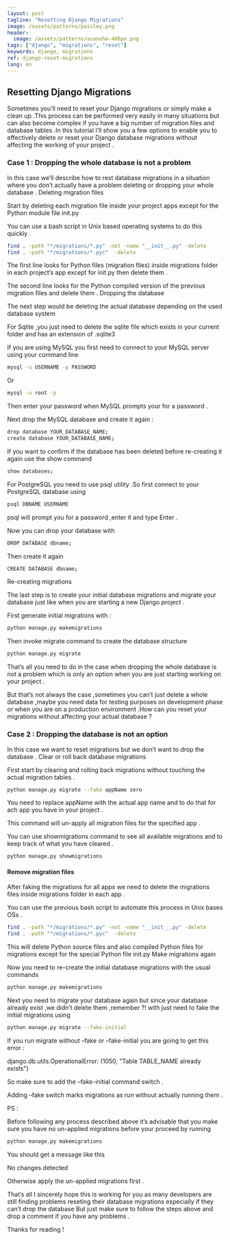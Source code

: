 ```yaml
---
layout: post
tagline: "Resetting Django Migrations"
image: /assets/patterns/paisley.png
header:
  image: /assets/patterns/asanoha-400px.png
tags: ["django", "migrations", "reset"]
keywords: django, migrations
ref: django-reset-migrations
lang: en
---
```


## Resetting Django Migrations

Sometimes you’ll need to reset your Django migrations or simply make a clean up .This process can be performed very easily in many situations but can also become complex if you have a big number of migration files and database tables .In this tutorial I’ll show you a few options to enable you to effectively delete or reset your Django database migrations without affecting the working of your project .

### Case 1 : Dropping the whole database is not a problem

In this case we’ll describe how to rest database migrations in a situation where you don’t actually have a problem deleting or dropping your whole database .
Deleting migration files

Start by deleting each migration file inside your project apps except for the Python module file init.py

You can use a bash script in Unix based operating systems to do this quickly .

```bash
find . -path "*/migrations/*.py" -not -name "__init__.py" -delete
find . -path "*/migrations/*.pyc"  -delete   
```

The first line looks for Python files (migration files) inside migrations folder in each project’s app except for init.py then delete them .

The second line looks for the Python compiled version of the previous migration files and delete them .
Dropping the database

The next step would be deleting the actual database depending on the used database system

For Sqlite ,you just need to delete the sqlite file which exists in your current folder and has an extension of .sqlite3

If you are using MySQL you first need to connect to your MySQL server using your command line

```bash
mysql -u USERNAME -p PASSWORD 
```

Or

```bash
mysql -u root -p 
```

Then enter your password when MySQL prompts your for a password .

Next drop the MySQL database and create it again :

```bash
drop database YOUR_DATABASE_NAME;
create database YOUR_DATABASE_NAME;
```

If you want to confirm if the database has been deleted before re-creating it again use the show command

```bash
show databases;
```

For PostgreSQL you need to use psql utility .So first connect to your PostgreSQL database using

```bash
psql DBNAME USERNAME       
```

psql will prompt you for a password ,enter it and type Enter .

Now you can drop your database with

```bash
DROP DATABASE dbname;
```

Then create it again

```bash
CREATE DATABASE dbname;
```

Re-creating migrations

The last step is to create your initial database migrations and migrate your database just like when you are starting a new Django project .

First generate initial migrations with :

```bash
python manage.py makemigrations
```

Then invoke migrate command to create the database structure

```bash
python manage.py migrate
```

That’s all you need to do in the case when dropping the whole database is not a problem which is only an option when you are just starting working on your project .

But that’s not always the case ,sometimes you can’t just delete a whole database ,maybe you need data for testing purposes on development phase or when you are on a production environment .How can you reset your migrations without affecting your actual database ?

### Case 2 : Dropping the database is not an option

In this case we want to reset migrations but we don’t want to drop the database .
Clear or roll back database migrations

First start by clearing and rolling back migrations without touching the actual migration tables .

```bash
python manage.py migrate --fake appName zero
```

You need to replace appName with the actual app name and to do that for ach app you have in your project .

This command will un-apply all migration files for the specified app .

You can use showmigrations command to see all available migrations and to keep track of what you have cleared .

```bash
python manage.py showmigrations
```

#### Remove migration files

After faking the migrations for all apps we need to delete the migrations files inside migrations folder in each app .

You can use the previous bash script to automate this process in Unix bases OSs .

```bash
find . -path "*/migrations/*.py" -not -name "__init__.py" -delete
find . -path "*/migrations/*.pyc"  -delete
```

This will delete Python source files and also compiled Python files for migrations except for the special Python file init.py
Make migrations again

Now you need to re-create the initial database migrations with the usual commands

```bash
python manage.py makemigrations
```

Next you need to migrate your database again but since your database already exist ,we didn’t delete them ,remember ?! with just need to fake the initial migrations using

```bash
python manage.py migrate --fake-initial
```

If you run migrate without –fake or –fake-initial you are going to get this error :

  django.db.utils.OperationalError: (1050, "Table TABLE_NAME already exists") 

So make sure to add the –fake-initial command switch .

Adding –fake switch marks migrations as run without actually running them .

PS :

Before following any process described above it’s advisable that you make sure you have no un-applied migrations before your proceed by running

```bash
python manage.py makemigrations 
```

You should get a message like this

No changes detected   

Otherwise apply the un-applied migrations first .

That’s all I sincerely hope this is working for you as many developers are still finding problems reseting their database migrations especially if they can’t drop the database But just make sure to follow the steps above and drop a comment if you have any problems .

Thanks for reading !
